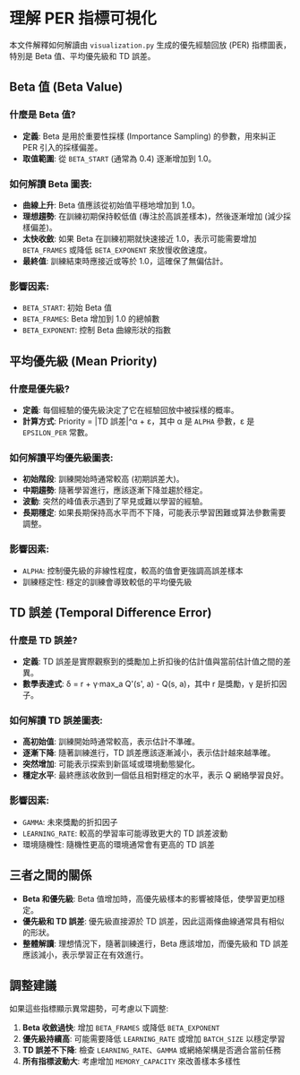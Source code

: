 # 理解 PER 指標可視化

本文件解釋如何解讀由 `visualization.py` 生成的優先經驗回放 (PER) 指標圖表，特別是 Beta 值、平均優先級和 TD 誤差。

## Beta 值 (Beta Value)

### 什麼是 Beta 值?
- **定義**: Beta 是用於重要性採樣 (Importance Sampling) 的參數，用來糾正 PER 引入的採樣偏差。
- **取值範圍**: 從 `BETA_START` (通常為 0.4) 逐漸增加到 1.0。

### 如何解讀 Beta 圖表:
- **曲線上升**: Beta 值應該從初始值平穩地增加到 1.0。
- **理想趨勢**: 在訓練初期保持較低值 (專注於高誤差樣本)，然後逐漸增加 (減少採樣偏差)。
- **太快收斂**: 如果 Beta 在訓練初期就快速接近 1.0，表示可能需要增加 `BETA_FRAMES` 或降低 `BETA_EXPONENT` 來放慢收斂速度。
- **最終值**: 訓練結束時應接近或等於 1.0，這確保了無偏估計。

### 影響因素:
- `BETA_START`: 初始 Beta 值
- `BETA_FRAMES`: Beta 增加到 1.0 的總幀數
- `BETA_EXPONENT`: 控制 Beta 曲線形狀的指數

## 平均優先級 (Mean Priority)

### 什麼是優先級?
- **定義**: 每個經驗的優先級決定了它在經驗回放中被採樣的概率。
- **計算方式**: Priority = |TD 誤差|^α + ε，其中 α 是 `ALPHA` 參數，ε 是 `EPSILON_PER` 常數。

### 如何解讀平均優先級圖表:
- **初始階段**: 訓練開始時通常較高 (初期誤差大)。
- **中期趨勢**: 隨著學習進行，應該逐漸下降並趨於穩定。
- **波動**: 突然的峰值表示遇到了罕見或難以學習的經驗。
- **長期穩定**: 如果長期保持高水平而不下降，可能表示學習困難或算法參數需要調整。

### 影響因素:
- `ALPHA`: 控制優先級的非線性程度，較高的值會更強調高誤差樣本
- 訓練穩定性: 穩定的訓練會導致較低的平均優先級

## TD 誤差 (Temporal Difference Error)

### 什麼是 TD 誤差?
- **定義**: TD 誤差是實際觀察到的獎勵加上折扣後的估計值與當前估計值之間的差異。
- **數學表達式**: δ = r + γ·max_a Q'(s', a) - Q(s, a)，其中 r 是獎勵，γ 是折扣因子。

### 如何解讀 TD 誤差圖表:
- **高初始值**: 訓練開始時通常較高，表示估計不準確。
- **逐漸下降**: 隨著訓練進行，TD 誤差應該逐漸減小，表示估計越來越準確。
- **突然增加**: 可能表示探索到新區域或環境動態變化。
- **穩定水平**: 最終應該收斂到一個低且相對穩定的水平，表示 Q 網絡學習良好。

### 影響因素:
- `GAMMA`: 未來獎勵的折扣因子
- `LEARNING_RATE`: 較高的學習率可能導致更大的 TD 誤差波動
- 環境隨機性: 隨機性更高的環境通常會有更高的 TD 誤差

## 三者之間的關係

- **Beta 和優先級**: Beta 值增加時，高優先級樣本的影響被降低，使學習更加穩定。
- **優先級和 TD 誤差**: 優先級直接源於 TD 誤差，因此這兩條曲線通常具有相似的形狀。
- **整體解讀**: 理想情況下，隨著訓練進行，Beta 應該增加，而優先級和 TD 誤差應該減小，表示學習正在有效進行。

## 調整建議

如果這些指標顯示異常趨勢，可考慮以下調整:

1. **Beta 收斂過快**: 增加 `BETA_FRAMES` 或降低 `BETA_EXPONENT`
2. **優先級持續高**: 可能需要降低 `LEARNING_RATE` 或增加 `BATCH_SIZE` 以穩定學習
3. **TD 誤差不下降**: 檢查 `LEARNING_RATE`、`GAMMA` 或網絡架構是否適合當前任務
4. **所有指標波動大**: 考慮增加 `MEMORY_CAPACITY` 來改善樣本多樣性
```
